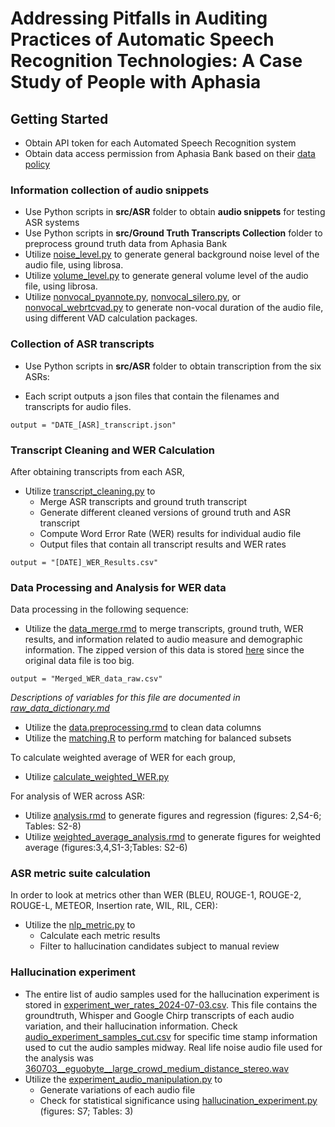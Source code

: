 # Addressing Pitfalls in Auditing Practices of Automatic Speech Recognition Technologies: A Case Study of People with Aphasia


## Getting Started
- Obtain API token for each Automated Speech Recognition system
- Obtain data access permission from Aphasia Bank based on their [data policy](https://talkbank.org/share/rules.html)

### Information collection of audio snippets 
- Use Python scripts in **src/ASR** folder to obtain **audio snippets** for testing ASR systems
- Use  Python scripts in **src/Ground Truth Transcripts Collection** folder to preprocess ground truth data from Aphasia Bank
- Utilize [noise_level.py](https://github.com/koenecke/auditing_asr_aphasia/blob/main/src/audio_measure/noise_level.py) to generate general background noise level of the audio file, using librosa.
- Utilize [volume_level.py](https://github.com/koenecke/auditing_asr_aphasia/blob/main/src/audio_measure/volume_level.py) to generate general volume level of the audio file, using librosa.
- Utilize [nonvocal_pyannote.py](https://github.com/koenecke/auditing_asr_aphasia/blob/main/src/audio_measure/nonvocal_pyannote.py), [nonvocal_silero.py](https://github.com/koenecke/auditing_asr_aphasia/blob/main/src/audio_measure/nonvocal_silero.py), or [nonvocal_webrtcvad.py](https://github.com/koenecke/auditing_asr_aphasia/blob/main/src/audio_measure/nonvocal_webrtcvad.py) to generate non-vocal duration of the audio file, using different VAD calculation packages.

### Collection of ASR transcripts

- Use Python scripts in **src/ASR** folder to obtain transcription from the six ASRs:
  
- Each script outputs a json files that contain the filenames and transcripts for audio files.
```
output = "DATE_[ASR]_transcript.json"
```

### Transcript Cleaning and WER Calculation
After obtaining transcripts from each ASR, 
- Utilize [transcript_cleaning.py](https://github.com/koenecke/auditing_asr_aphasia/blob/main/src/transcript_cleaning.ipynb) to
  - Merge ASR transcripts and ground truth transcript
  - Generate different cleaned versions of ground truth and ASR transcript 
  - Compute Word Error Rate (WER) results for individual audio file
  - Output files that contain all transcript results and WER rates
```
output = "[DATE]_WER_Results.csv"
```
### Data Processing and Analysis for WER data
Data processing in the following sequence:
- Utilize the [data_merge.rmd](https://github.com/koenecke/auditing_asr_aphasia/blob/main/src/Analysis/data_merge.Rmd) to merge transcripts, ground truth, WER results, and information related to audio measure and demographic information. The zipped version of this data is stored [here](https://github.com/koenecke/auditing_asr_aphasia/blob/main/data/Merged_WER_data_raw.csv.zip) since the original data file is too big. 
```
output = "Merged_WER_data_raw.csv"
```
*Descriptions of variables for this file are documented in [raw_data_dictionary.md](https://github.com/koenecke/aphasia_asr_audit/blob/main/data/raw_data_dictionary.md)* 
- Utilize the [data.preprocessing.rmd](https://github.com/koenecke/auditing_asr_aphasia/blob/main/src/Analysis/data_processing.R) to clean data columns
- Utilize the [matching.R](https://github.com/koenecke/auditing_asr_aphasia/blob/main/src/Analysis/matching.R) to perform matching for balanced subsets

To calculate weighted average of WER for each group,
- Utilize [calculate_weighted_WER.py](https://github.com/koenecke/auditing_asr_aphasia/blob/main/src/calculate_weighted_WER.py)

For analysis of WER across ASR:
- Utilize [analysis.rmd](https://github.com/koenecke/auditing_asr_aphasia/blob/main/src/Analysis/analysis.Rmd) to generate figures and regression (figures: 2,S4-6; Tables: S2-8)  
- Utilize [weighted_average_analysis.rmd](https://github.com/koenecke/auditing_asr_aphasia/blob/main/src/Analysis/weighted_average_analysis.Rmd) to generate figures for weighted average (figures:3,4,S1-3;Tables: S2-6) 

### ASR metric suite calculation
In order to look at metrics other than WER (BLEU, ROUGE-1, ROUGE-2, ROUGE-L, METEOR, Insertion rate, WIL, RIL, CER):
- Utilize the [nlp_metric.py](https://github.com/koenecke/auditing_asr_aphasia/blob/main/src/Analysis/nlp_metric.py) to
    - Calculate each metric results
    - Filter to hallucination candidates subject to manual review

### Hallucination experiment
- The entire list of audio samples used for the hallucination experiment is stored in [experiment_wer_rates_2024-07-03.csv](https://github.com/koenecke/auditing_asr_aphasia/blob/main/data/Hallucination_Experiment/experiment_wer_rates_2024-07-03.csv). This file contains the groundtruth, Whisper and Google Chirp transcripts of each audio variation, and their hallucination information. Check [audio_experiment_samples_cut.csv](https://github.com/koenecke/auditing_asr_aphasia/blob/main/data/Hallucination_Experiment/audio_experiment_samples_cut.csv) for specific time stamp information used to cut the audio samples midway. Real life noise audio file used for the analysis was [360703__eguobyte__large_crowd_medium_distance_stereo.wav](https://freesound.org/people/eguobyte/sounds/360703/)
- Utilize the [experiment_audio_manipulation.py](https://github.com/koenecke/auditing_asr_aphasia/blob/main/src/Analysis/hallucination/experiment_audio_manipulation.py) to
  - Generate variations of each audio file
  - Check for statistical significance using [hallucination_experiment.py](https://github.com/koenecke/auditing_asr_aphasia/blob/main/src/Analysis/hallucination/hallucination_experiment.py) (figures: S7; Tables: 3)
